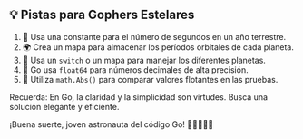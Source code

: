 ## 💡 Pistas para Gophers Estelares

1. 🧮 Usa una constante para el número de segundos en un año terrestre.
2. 🌍 Crea un mapa para almacenar los períodos orbitales de cada planeta.
3. 🔄 Usa un `switch` o un mapa para manejar los diferentes planetas.
4. 🎯 Go usa `float64` para números decimales de alta precisión.
5. 🧪 Utiliza `math.Abs()` para comparar valores flotantes en las pruebas.

Recuerda: En Go, la claridad y la simplicidad son virtudes. Busca una solución elegante y eficiente.

¡Buena suerte, joven astronauta del código Go! 👨‍🚀👩‍🚀✨